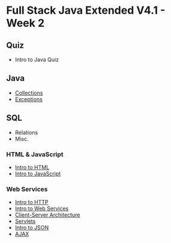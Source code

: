 # Full Stack Java Extended V4.1 - Week 2

## Quiz 
 - Intro to Java Quiz

## Java
 - [Collections](./java-collections.md)
 - [Exceptions](./java-exceptions.md)

## SQL
 - Relations
 - Misc.

### HTML & JavaScript
 - [Intro to HTML](./intro-to-html.md)
 - [Intro to JavaScript](./intro-to-javascript.md)

### Web Services
 - [Intro to HTTP](./intro-to-http.md)
 - [Intro to Web Services](./intro-to-web-services.md)
 - [Client-Server Architecture](./client-server-architecture.md)
 - [Servlets](./intro-to-servlets.md)
 - [Intro to JSON](./intro-to-json.md)
 - [AJAX](./ajax.md)
